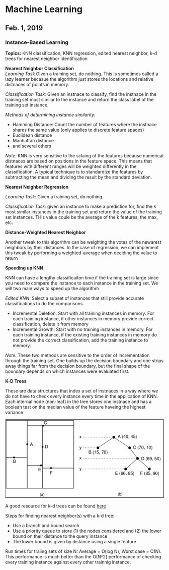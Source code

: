 # Machine Learning 

## Feb. 1, 2019

### Instance-Based Learning

**Topics:** KNN classification, KNN regression, edited nearest neighbor, k-d trees for nearest neighbor identification

**Nearest Neighbor Classification**<br>
_Learning Task_ Given a training set, do nothing. This is sometimes called a lazy learner becasue the algorithm just stores the locations and relative distnaces of points in memory.

_Classification Task:_ Given an instnace to classify, find the instnace in the training set most similar to the instance and return the class label of the training set instance.

_Methods of determining instance similarity:_

- Hamming Distance: Count the number of features where the instnace shares the same value (only applies to discrete feature spaces)
- Euclidean distance
- Manhattan distance
- and several others

_Note:_ KNN is very sensitive to the sclaing of the features because numerical distnaces are based on positions in the feature space. This means that features with different ranges will be weighted differently in the classification. A typical technique is to standardize the features by subtracting the mean and dividing the result by the standard deviation.

**Nearest Neighbor Regression**

_Learning Task:_ Given a training set, do nothing.

_Classification Task:_ given an instance to make a prediction for, find the k most similar instances in the training set and return the value of the training set instances. THis value coule be the average of the k features, the max, etc.

**Distance-Weighted Nearest Neighbor**

Another tweak to this algorithm can be weighting the votes of the newarest neighbors by their distances. In the case of regression, we can implement this tweak by performing a weighted-average when deciding the value to return

**Speeding up KNN**

KNN can have a lengthy classificaiton time if the training set is large since you need to compare the instance to each instance in the training set. We will two main ways to speed up the algorithm

_Edited KNN:_ Select a subset of instances that still provide accurate classifications to do the comparisons.

- Incremental Deletion: Start with all training instances in memory. For each training instance, if other instances in memory provide correct classification, delete it from memory
- Incremental Growth: Start with no training instances in memory. For each training instance, if the existing training instances in memory do not provide the correct classification, add the training instance to memory.

_Note:_ These two methods are sensitive to the order of incrementation through the training set. One builds up the decision boundary and one strips away things far from the decision boundary, but the final shape of the boundary depends on which instances were evaluated first.

**K-D Trees**

These are data structures that index a set of instnaces in a way where we do not have to check every instance every time in the application of KNN. Each internal node (non-leaf) in the tree stores one instnace and has a boolean test on the median value of the feature haveing the highest variance

![kd_tree](images/kd_tree.png "kd-tree")

A good resource for k-d trees can be found [here](http://pointclouds.org/documentation/tutorials/kdtree_search.php)

Steps for finding nearest neighbor(s) with a k-d tree:

- Use a branch and bound search
- Use a priority queue to store (1) the nodes considered and (2) the lower bound on their distance to the query instance
- The lower bound is given by distance using a single feature

Run times for traiing sets of size N: Average = O(log N), Worst case = O(N). This performance is much better than the O(N^2) performance of checking every training instance against every other trainnig instance.